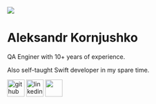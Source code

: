 ![](https://media.licdn.com/dms/image/D4D16AQFrqA589_RKZQ/profile-displaybackgroundimage-shrink_350_1400/0/1678733386215?e=1684368000&v=beta&t=dyISfOBREYF8H032tFAHjQWMhb0L8Z1gkjZcdI0xveA)


# Aleksandr Kornjushko
QA Enginer with 10+ years of experience.

Also self-taught Swift developer in my spare time.



[<img src='https://cdn.jsdelivr.net/npm/simple-icons@3.0.1/icons/github.svg' alt='github' height='40'>](https://github.com/goldfnger)  [<img src='https://cdn.jsdelivr.net/npm/simple-icons@3.0.1/icons/linkedin.svg' alt='linkedin' height='40'>](https://www.linkedin.com/in/akornjushko/) <img src='https://cdn.jsdelivr.net/npm/simple-icons@3.0.1/icons/swift.svg' height='40'>
